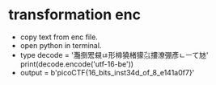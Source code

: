 # transformation enc
* copy text from enc file.
* open python in terminal.
* type 
    decode = '灩捯䍔䙻ㄶ形楴獟楮獴㌴摟潦弸彥ㄴㅡて㝽'
    print(decode.encode('utf-16-be'))
* output = b'picoCTF{16_bits_inst34d_of_8_e141a0f7}'
